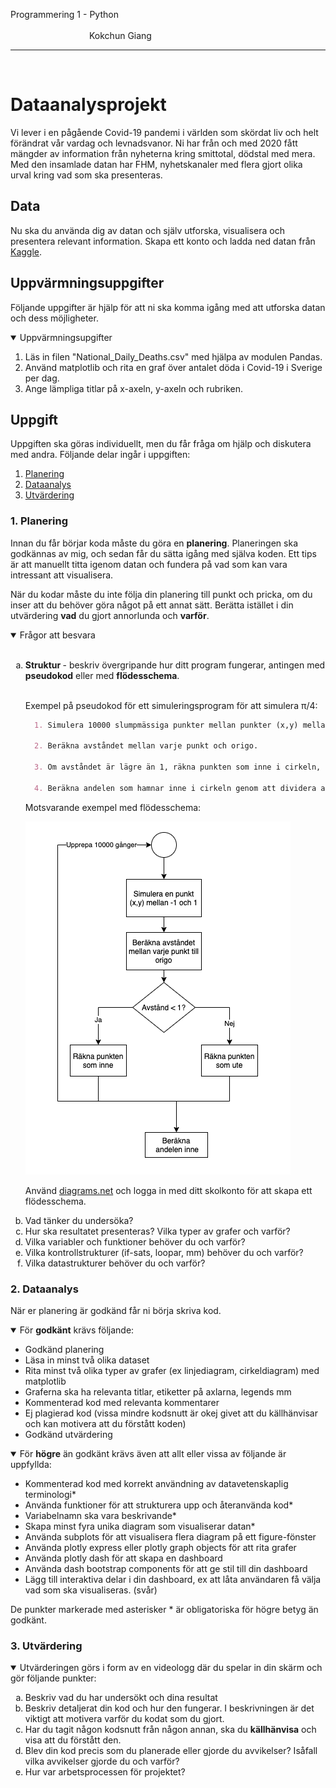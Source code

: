

<p> Programmering 1 - Python &ensp;&emsp;&emsp;&emsp;&emsp;&emsp;&emsp;&emsp;&emsp;&emsp;&emsp;&emsp;&emsp;&emsp;&emsp;&emsp;&emsp;&ensp;&emsp;&emsp;&emsp;&emsp;&emsp;&emsp;&emsp;&emsp;&emsp;&emsp;&emsp;&emsp;&emsp;&emsp;&emsp;&emsp;&ensp;&emsp;&emsp;&emsp;&emsp;&emsp;&emsp;&emsp;&emsp;&emsp;&emsp;&emsp;Kokchun Giang </p>
<hr>
<br>

# Dataanalysprojekt 

Vi lever i en pågående Covid-19 pandemi i världen som skördat liv och helt förändrat vår vardag och levnadsvanor. Ni har från och med 2020 fått mängder av information från nyheterna kring smittotal, dödstal med mera. Med den insamlade datan har FHM, nyhetskanaler med flera gjort olika urval kring vad som ska presenteras. 

## Data

Nu ska du använda dig av datan och själv utforska, visualisera och presentera relevant information. Skapa ett konto och ladda ned datan från [Kaggle](https://www.kaggle.com/vascodegama/sweden-covid19-data).

## Uppvärmningsuppgifter

Följande uppgifter är hjälp för att ni ska komma igång med att utforska datan och dess möjligheter.  

<details open>

<summary>Uppvärmningsupgifter </summary>

1. Läs in filen "National_Daily_Deaths.csv" med hjälpa av modulen Pandas.
2. Använd matplotlib och rita en graf över antalet döda i Covid-19 i Sverige per dag. 
3. Ange lämpliga titlar på x-axeln, y-axeln och rubriken.

</details>

## Uppgift
Uppgiften ska göras individuellt, men du får fråga om hjälp och diskutera med andra. Följande delar ingår i uppgiften:

1. [Planering](#1.-planering)
2. [Dataanalys](#2.-dataanalys)
3. [Utvärdering](#3.-utvärdering)


### 1. Planering

Innan du får börjar koda måste du göra en <b>planering</b>. Planeringen ska godkännas av mig, och sedan får du sätta igång med själva koden. Ett tips är att manuellt titta igenom datan och fundera på vad som kan vara intressant att visualisera.

När du kodar måste du inte följa din planering till punkt och pricka, om du inser att du behöver göra något på ett annat sätt. Berätta istället i din utvärdering <b>vad</b> du gjort annorlunda och <b>varför</b>.

<details open>

<summary>Frågor att besvara </summary>
<br>

<ol type="a">
  <li><b> Struktur </b>- beskriv övergripande hur ditt program fungerar, antingen med <b>pseudokod</b> eller med <b>flödesschema</b>. 
  <br><br>

  Exempel på pseudokod för ett simuleringsprogram för att simulera &pi;/4: 
  ```md
    1. Simulera 10000 slumpmässiga punkter mellan punkter (x,y) mellan -1 och 1.

    2. Beräkna avståndet mellan varje punkt och origo.

    3. Om avståndet är lägre än 1, räkna punkten som inne i cirkeln, annars ute.

    4. Beräkna andelen som hamnar inne i cirkeln genom att dividera antalet inne med totalt antal simulerade punkter. 
  ```

  Motsvarande exempel med flödesschema: 

![alt text](https://github.com/NTI-Kronhus/TE19CD-PRRPRR01/blob/master/assets/Simulera_pi_FC.png?raw=true "Flow chart")

  Använd [diagrams.net](https://www.diagrams.net/) och logga in med ditt skolkonto för att skapa ett flödesschema. 
  </li>
  <li>Vad tänker du undersöka?</li>
  <li>Hur ska resultatet presenteras? Vilka typer av grafer och varför? </li>
  <li>Vilka variabler och funktioner behöver du och varför?</li>
  <li>Vilka kontrollstrukturer (if-sats, loopar, mm) behöver du och varför?</li>
  <li>Vilka datastrukturer behöver du och varför?</li>
</ol>

</details>

### 2. Dataanalys

När er planering är godkänd får ni börja skriva kod. 
<details open>
<summary>För <b>godkänt</b> krävs följande:</summary>

- Godkänd planering
- Läsa in minst två olika dataset
- Rita minst två olika typer av grafer (ex linjediagram, cirkeldiagram) med matplotlib
- Graferna ska ha relevanta titlar, etiketter på axlarna, legends mm  
- Kommenterad kod med relevanta kommentarer
- Ej plagierad kod (vissa mindre kodsnutt är okej givet att du källhänvisar och kan motivera att du förstått koden)
- Godkänd utvärdering
</details>

<details open>
<summary>För <b>högre</b> än godkänt krävs även att allt eller vissa av följande är uppfyllda:</summary>

- Kommenterad kod med korrekt användning av datavetenskaplig terminologi*
- Använda funktioner för att strukturera upp och återanvända kod*
- Variabelnamn ska vara beskrivande*
- Skapa minst fyra unika diagram som visualiserar datan* 
- Använda subplots för att visualisera flera diagram på ett figure-fönster
- Använda plotly express eller plotly graph objects för att rita grafer
- Använda plotly dash för att skapa en dashboard
- Använda dash bootstrap components för att ge stil till din dashboard
- Lägg till interaktiva delar i din dashboard, ex att låta användaren få välja vad som ska visualiseras. (svår)


De punkter markerade med asterisker * är obligatoriska för högre betyg än godkänt.
</details>

### 3. Utvärdering

<details open>

<summary>Utvärderingen görs i form av en videologg där du spelar in din skärm och gör följande punkter:</summary>

<ol type="a">
  <li>Beskriv vad du har undersökt och dina resultat</li>
  <li>Beskriv detaljerat din kod och hur den fungerar. I beskrivningen är det viktigt att motivera varför du kodat som du gjort.</li>
  <li>Har du tagit någon kodsnutt från någon annan, ska du <b>källhänvisa</b> och visa att du förstått den.</li>
  <li>Blev din kod precis som du planerade eller gjorde du avvikelser? Isåfall vilka avvikelser gjorde du och varför?</li>
  <li>Hur var arbetsprocessen för projektet?</li>

</details>